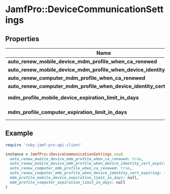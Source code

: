 # JamfPro::DeviceCommunicationSettings

## Properties

| Name | Type | Description | Notes |
| ---- | ---- | ----------- | ----- |
| **auto_renew_mobile_device_mdm_profile_when_ca_renewed** | **Boolean** |  | [optional] |
| **auto_renew_mobile_device_mdm_profile_when_device_identity_cert_expiring** | **Boolean** |  | [optional] |
| **auto_renew_computer_mdm_profile_when_ca_renewed** | **Boolean** |  | [optional] |
| **auto_renew_computer_mdm_profile_when_device_identity_cert_expiring** | **Boolean** |  | [optional] |
| **mdm_profile_mobile_device_expiration_limit_in_days** | **Integer** |  | [optional][default to MDM_PROFILE_MOBILE_DEVICE_EXPIRATION_LIMIT_IN_DAYS::N180] |
| **mdm_profile_computer_expiration_limit_in_days** | **Integer** |  | [optional][default to MDM_PROFILE_COMPUTER_EXPIRATION_LIMIT_IN_DAYS::N180] |

## Example

```ruby
require 'ruby-jamf-pro-api-client'

instance = JamfPro::DeviceCommunicationSettings.new(
  auto_renew_mobile_device_mdm_profile_when_ca_renewed: true,
  auto_renew_mobile_device_mdm_profile_when_device_identity_cert_expiring: true,
  auto_renew_computer_mdm_profile_when_ca_renewed: true,
  auto_renew_computer_mdm_profile_when_device_identity_cert_expiring: true,
  mdm_profile_mobile_device_expiration_limit_in_days: null,
  mdm_profile_computer_expiration_limit_in_days: null
)
```

